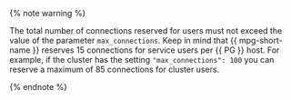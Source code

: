 {% note warning %}

The total number of connections reserved for users must not exceed the value of the parameter `max_connections`. Keep in mind that {{ mpg-short-name }} reserves 15 connections for service users per {{ PG }} host. For example, if the cluster has the setting `"max_connections": 100` you can reserve a maximum of 85 connections for cluster users.

{% endnote %}

